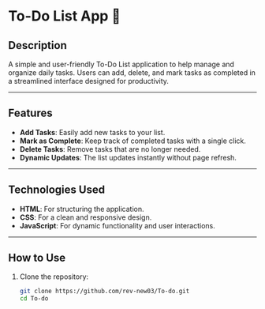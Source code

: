 # To-Do List App 📝

## Description  
A simple and user-friendly To-Do List application to help manage and organize daily tasks. Users can add, delete, and mark tasks as completed in a streamlined interface designed for productivity.

---

## Features  
- **Add Tasks**: Easily add new tasks to your list.  
- **Mark as Complete**: Keep track of completed tasks with a single click.  
- **Delete Tasks**: Remove tasks that are no longer needed.  
- **Dynamic Updates**: The list updates instantly without page refresh.

---

## Technologies Used  
- **HTML**: For structuring the application.  
- **CSS**: For a clean and responsive design.  
- **JavaScript**: For dynamic functionality and user interactions.

---

## How to Use  
1. Clone the repository:  
   ```bash
   git clone https://github.com/rev-new03/To-do.git
   cd To-do
